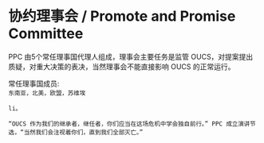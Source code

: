 # 协约理事会 / Promote and Promise Committee

PPC 由5个常任理事国代理人组成，理事会主要任务是监管 OUCS，对提案提出质疑，对重大决策的表决，当然理事会不能直接影响 OUCS 的正常运行。

常任理事国成员:  
`东南亚，北美，欧盟，苏维埃`


    li。
    
    “OUCS 作为我们的继承者，继任者，你们应当在这场危机中学会独自前行。” PPC 成立演讲节选，“当然我们会注视着你们，直到我们全部灭亡。”
